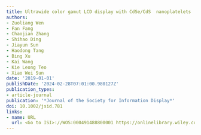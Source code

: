 ```yaml
---
title: Ultrawide color gamut LCD display with CdSe/CdS  nanoplatelets
authors:
- Zuoliang Wen
- Fan Fang
- Chaojian Zhang
- Shihao Ding
- Jiayun Sun
- Haodong Tang
- Bing Xu
- Kai Wang
- Kie Leong Teo
- Xiao Wei Sun
date: '2019-01-01'
publishDate: '2024-02-28T07:01:00.980127Z'
publication_types:
- article-journal
publication: '*Journal of the Society for Information Display*'
doi: 10.1002/jsid.781
links:
- name: URL
  url: <Go to ISI>://WOS:000491488800001 https://onlinelibrary.wiley.com/doi/pdfdirect/10.1002/jsid.781?download=true
---
```

